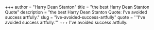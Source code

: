 +++
author = "Harry Dean Stanton"
title = "the best Harry Dean Stanton Quote"
description = "the best Harry Dean Stanton Quote: I've avoided success artfully."
slug = "ive-avoided-success-artfully"
quote = '''I've avoided success artfully.'''
+++
I've avoided success artfully.
